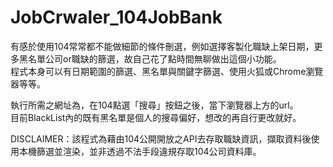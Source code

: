 # JobCrwaler_104JobBank

有感於使用104常常都不能做細節的條件刪選，例如選擇客製化職缺上架日期，更多黑名單公司or職缺的篩選，故自己花了點時間無聊做出這個小功能。  
程式本身可以有日期範圍的篩選、黑名單與關鍵字篩選、使用火狐或Chrome瀏覽器等等。  
  
執行所需之網址為，在104點選「搜尋」按鈕之後，當下瀏覽器上方的url。  
目前BlackList內的既有黑名單是個人的搜尋偏好，想改的再自行更改就好。
  
    
DISCLAIMER：該程式為藉由104公開開放之API去存取職缺資訊，擷取資料後使用本機篩選並渲染，並非透過不法手段違規存取104公司資料庫。
